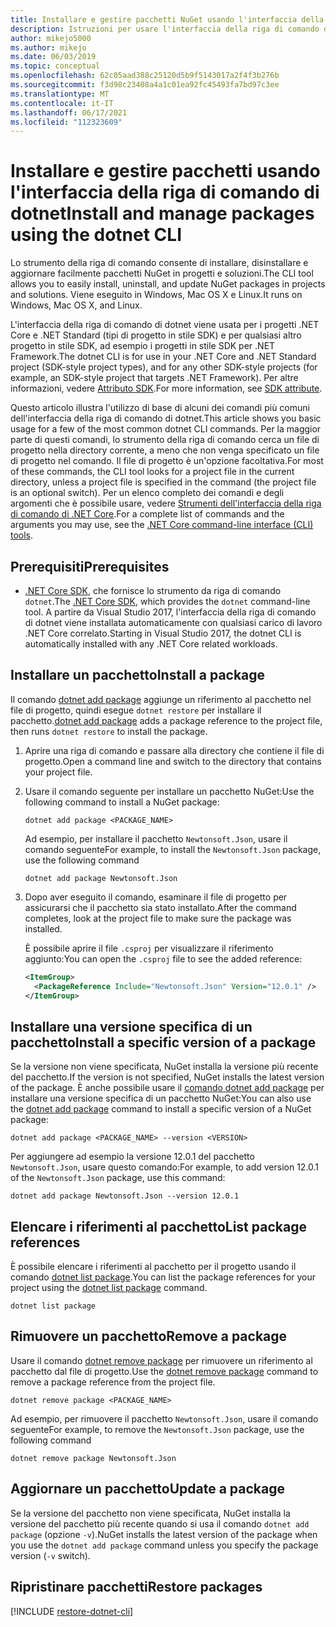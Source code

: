 ```yaml
---
title: Installare e gestire pacchetti NuGet usando l'interfaccia della riga di comando di dotnet
description: Istruzioni per usare l'interfaccia della riga di comando di dotnet insieme a pacchetti NuGet.
author: mikejo5000
ms.author: mikejo
ms.date: 06/03/2019
ms.topic: conceptual
ms.openlocfilehash: 62c05aad388c25120d5b9f5143017a2f4f3b276b
ms.sourcegitcommit: f3d98c23408a4a1c01ea92fc45493fa7bd97c3ee
ms.translationtype: MT
ms.contentlocale: it-IT
ms.lasthandoff: 06/17/2021
ms.locfileid: "112323609"
---
```

# <a name="install-and-manage-packages-using-the-dotnet-cli"></a><span data-ttu-id="c2b61-103">Installare e gestire pacchetti usando l'interfaccia della riga di comando di dotnet</span><span class="sxs-lookup"><span data-stu-id="c2b61-103">Install and manage packages using the dotnet CLI</span></span>

<span data-ttu-id="c2b61-104">Lo strumento della riga di comando consente di installare, disinstallare e aggiornare facilmente pacchetti NuGet in progetti e soluzioni.</span><span class="sxs-lookup"><span data-stu-id="c2b61-104">The CLI tool allows you to easily install, uninstall, and update NuGet packages in projects and solutions.</span></span> <span data-ttu-id="c2b61-105">Viene eseguito in Windows, Mac OS X e Linux.</span><span class="sxs-lookup"><span data-stu-id="c2b61-105">It runs on Windows, Mac OS X, and Linux.</span></span>

<span data-ttu-id="c2b61-106">L'interfaccia della riga di comando di dotnet viene usata per i progetti .NET Core e .NET Standard (tipi di progetto in stile SDK) e per qualsiasi altro progetto in stile SDK, ad esempio i progetti in stile SDK per .NET Framework.</span><span class="sxs-lookup"><span data-stu-id="c2b61-106">The dotnet CLI is for use in your .NET Core and .NET Standard project (SDK-style project types), and for any other SDK-style projects (for example, an SDK-style project that targets .NET Framework).</span></span> <span data-ttu-id="c2b61-107">Per altre informazioni, vedere [Attributo SDK](/dotnet/core/tools/csproj#additions).</span><span class="sxs-lookup"><span data-stu-id="c2b61-107">For more information, see [SDK attribute](/dotnet/core/tools/csproj#additions).</span></span>

<span data-ttu-id="c2b61-108">Questo articolo illustra l'utilizzo di base di alcuni dei comandi più comuni dell'interfaccia della riga di comando di dotnet.</span><span class="sxs-lookup"><span data-stu-id="c2b61-108">This article shows you basic usage for a few of the most common dotnet CLI commands.</span></span> <span data-ttu-id="c2b61-109">Per la maggior parte di questi comandi, lo strumento della riga di comando cerca un file di progetto nella directory corrente, a meno che non venga specificato un file di progetto nel comando. Il file di progetto è un'opzione facoltativa.</span><span class="sxs-lookup"><span data-stu-id="c2b61-109">For most of these commands, the CLI tool looks for a project file in the current directory, unless a project file is specified in the command (the project file is an optional switch).</span></span> <span data-ttu-id="c2b61-110">Per un elenco completo dei comandi e degli argomenti che è possibile usare, vedere [Strumenti dell'interfaccia della riga di comando di .NET Core](../reference/dotnet-commands.md).</span><span class="sxs-lookup"><span data-stu-id="c2b61-110">For a complete list of commands and the arguments you may use, see the [.NET Core command-line interface (CLI) tools](../reference/dotnet-commands.md).</span></span>

## <a name="prerequisites"></a><span data-ttu-id="c2b61-111">Prerequisiti</span><span class="sxs-lookup"><span data-stu-id="c2b61-111">Prerequisites</span></span>

- <span data-ttu-id="c2b61-112">[.NET Core SDK](https://www.microsoft.com/net/download/), che fornisce lo strumento da riga di comando `dotnet`.</span><span class="sxs-lookup"><span data-stu-id="c2b61-112">The [.NET Core SDK](https://www.microsoft.com/net/download/), which provides the `dotnet` command-line tool.</span></span> <span data-ttu-id="c2b61-113">A partire da Visual Studio 2017, l'interfaccia della riga di comando di dotnet viene installata automaticamente con qualsiasi carico di lavoro .NET Core correlato.</span><span class="sxs-lookup"><span data-stu-id="c2b61-113">Starting in Visual Studio 2017, the dotnet CLI is automatically installed with any .NET Core related workloads.</span></span>

## <a name="install-a-package"></a><span data-ttu-id="c2b61-114">Installare un pacchetto</span><span class="sxs-lookup"><span data-stu-id="c2b61-114">Install a package</span></span>

<span data-ttu-id="c2b61-115">Il comando [dotnet add package](/dotnet/core/tools/dotnet-add-package?tabs=netcore2x) aggiunge un riferimento al pacchetto nel file di progetto, quindi esegue `dotnet restore` per installare il pacchetto.</span><span class="sxs-lookup"><span data-stu-id="c2b61-115">[dotnet add package](/dotnet/core/tools/dotnet-add-package?tabs=netcore2x) adds a package reference to the project file, then runs `dotnet restore` to install the package.</span></span>

1. <span data-ttu-id="c2b61-116">Aprire una riga di comando e passare alla directory che contiene il file di progetto.</span><span class="sxs-lookup"><span data-stu-id="c2b61-116">Open a command line and switch to the directory that contains your project file.</span></span>

2. <span data-ttu-id="c2b61-117">Usare il comando seguente per installare un pacchetto NuGet:</span><span class="sxs-lookup"><span data-stu-id="c2b61-117">Use the following command to install a NuGet package:</span></span>

    ```dotnetcli
    dotnet add package <PACKAGE_NAME>
    ```

    <span data-ttu-id="c2b61-118">Ad esempio, per installare il pacchetto `Newtonsoft.Json`, usare il comando seguente</span><span class="sxs-lookup"><span data-stu-id="c2b61-118">For example, to install the `Newtonsoft.Json` package, use the following command</span></span>

    ```dotnetcli
    dotnet add package Newtonsoft.Json
    ```

3. <span data-ttu-id="c2b61-119">Dopo aver eseguito il comando, esaminare il file di progetto per assicurarsi che il pacchetto sia stato installato.</span><span class="sxs-lookup"><span data-stu-id="c2b61-119">After the command completes, look at the project file to make sure the package was installed.</span></span>

   <span data-ttu-id="c2b61-120">È possibile aprire il file `.csproj` per visualizzare il riferimento aggiunto:</span><span class="sxs-lookup"><span data-stu-id="c2b61-120">You can open the `.csproj` file to see the added reference:</span></span>

    ```xml
    <ItemGroup>
      <PackageReference Include="Newtonsoft.Json" Version="12.0.1" />
    </ItemGroup>
    ```

## <a name="install-a-specific-version-of-a-package"></a><span data-ttu-id="c2b61-121">Installare una versione specifica di un pacchetto</span><span class="sxs-lookup"><span data-stu-id="c2b61-121">Install a specific version of a package</span></span>

<span data-ttu-id="c2b61-122">Se la versione non viene specificata, NuGet installa la versione più recente del pacchetto.</span><span class="sxs-lookup"><span data-stu-id="c2b61-122">If the version is not specified, NuGet installs the latest version of the package.</span></span> <span data-ttu-id="c2b61-123">È anche possibile usare il [comando dotnet add package](/dotnet/core/tools/dotnet-add-package?tabs=netcore2x) per installare una versione specifica di un pacchetto NuGet:</span><span class="sxs-lookup"><span data-stu-id="c2b61-123">You can also use the [dotnet add package](/dotnet/core/tools/dotnet-add-package?tabs=netcore2x) command to install a specific version of a NuGet package:</span></span>

```dotnetcli
dotnet add package <PACKAGE_NAME> --version <VERSION>
```

<span data-ttu-id="c2b61-124">Per aggiungere ad esempio la versione 12.0.1 del pacchetto `Newtonsoft.Json`, usare questo comando:</span><span class="sxs-lookup"><span data-stu-id="c2b61-124">For example, to add version 12.0.1 of the `Newtonsoft.Json` package, use this command:</span></span>

```dotnetcli
dotnet add package Newtonsoft.Json --version 12.0.1
```

## <a name="list-package-references"></a><span data-ttu-id="c2b61-125">Elencare i riferimenti al pacchetto</span><span class="sxs-lookup"><span data-stu-id="c2b61-125">List package references</span></span>

<span data-ttu-id="c2b61-126">È possibile elencare i riferimenti al pacchetto per il progetto usando il comando [dotnet list package](/dotnet/core/tools/dotnet-list-package?tabs=netcore2x).</span><span class="sxs-lookup"><span data-stu-id="c2b61-126">You can list the package references for your project using the [dotnet list package](/dotnet/core/tools/dotnet-list-package?tabs=netcore2x) command.</span></span>

```dotnetcli
dotnet list package
```

## <a name="remove-a-package"></a><span data-ttu-id="c2b61-127">Rimuovere un pacchetto</span><span class="sxs-lookup"><span data-stu-id="c2b61-127">Remove a package</span></span>

<span data-ttu-id="c2b61-128">Usare il comando [dotnet remove package](/dotnet/core/tools/dotnet-remove-package?tabs=netcore2x) per rimuovere un riferimento al pacchetto dal file di progetto.</span><span class="sxs-lookup"><span data-stu-id="c2b61-128">Use the [dotnet remove package](/dotnet/core/tools/dotnet-remove-package?tabs=netcore2x) command to remove a package reference from the project file.</span></span>

```dotnetcli
dotnet remove package <PACKAGE_NAME>
```

<span data-ttu-id="c2b61-129">Ad esempio, per rimuovere il pacchetto `Newtonsoft.Json`, usare il comando seguente</span><span class="sxs-lookup"><span data-stu-id="c2b61-129">For example, to remove the `Newtonsoft.Json` package, use the following command</span></span>

```dotnetcli
dotnet remove package Newtonsoft.Json
```

## <a name="update-a-package"></a><span data-ttu-id="c2b61-130">Aggiornare un pacchetto</span><span class="sxs-lookup"><span data-stu-id="c2b61-130">Update a package</span></span>

<span data-ttu-id="c2b61-131">Se la versione del pacchetto non viene specificata, NuGet installa la versione del pacchetto più recente quando si usa il comando `dotnet add package` (opzione `-v`).</span><span class="sxs-lookup"><span data-stu-id="c2b61-131">NuGet installs the latest version of the package when you use the `dotnet add package` command unless you specify the package version (`-v` switch).</span></span>

## <a name="restore-packages"></a><span data-ttu-id="c2b61-132">Ripristinare pacchetti</span><span class="sxs-lookup"><span data-stu-id="c2b61-132">Restore packages</span></span>

[!INCLUDE [restore-dotnet-cli](includes/restore-dotnet-cli.md)]
